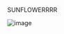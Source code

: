 SUNFLOWERRRR

![image](https://github.com/user-attachments/assets/05708808-97eb-4db4-9ffc-3a85d565c94f)
